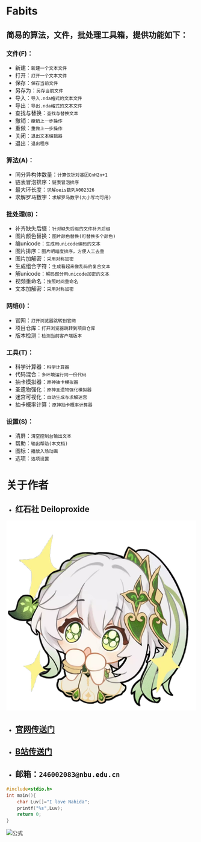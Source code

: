 # Fabits
## 简易的算法，文件，批处理工具箱，提供功能如下：

### 文件(F)：
- 新建：`新建一个文本文件`
- 打开：`打开一个文本文件`
- 保存：`保存当前文件`
- 另存为：`另存当前文件`
- 导入：`导入.nda格式的文本文件`
- 导出：`导出.nda格式的文本文件`
- 查找与替换：`查找与替换文本`
- 撤销：`撤销上一步操作`
- 重做：`重做上一步操作`
- 关闭：`退出文本编辑器`
- 退出：`退出程序`

### 算法(A)：
- 同分异构体数量：`计算仅针对基团CnH2n+1`
- 链表冒泡排序：`链表冒泡排序`
- 最大环长度：`求解oeis数列A002326`
- 求解罗马数字：`求解罗马数字(大小写均可用)`

### 批处理(B)：
- 补齐缺失后缀：`针对缺失后缀的文件补齐后缀`
- 图片颜色替换：`图片颜色替换(可替换多个颜色)`
- 编unicode：`生成用unicode编码的文本`
- 图片排序：`图片明暗度排序，方便人工去重`
- 图片加解密：`采用对称加密`
- 生成组合字符：`生成看起来像乱码的复合文本`
- 解unicode：`解码部分用unicode加密的文本`
- 视频重命名：`按照时间重命名`
- 文本加解密：`采用对称加密`

### 网络(I)：
- 官网：`打开浏览器跳转到官网`
- 项目仓库：`打开浏览器跳转到项目仓库`
- 版本检测：`检测当前客户端版本`

### 工具(T)：
- 科学计算器：`科学计算器`
- 代码混合：`多环境运行同一份代码`
- 抽卡模拟器：`原神抽卡模拟器`
- 圣遗物强化：`原神圣遗物强化模拟器`
- 迷宫可视化：`自动生成与求解迷宫`
- 抽卡概率计算：`原神抽卡概率计算器`

### 设置(S)：
- 清屏：`清空控制台输出文本`
- 帮助：`输出帮助(本文档)`
- 图标：`播放入场动画`
- 选项：`选项设置`

# 关于作者
- ## 红石社 Deiloproxide
![图片](https://github.com/Deiloproxide/Fabits/blob/main/Na.png?raw=true)
- ## [官网传送门](https://nahida520.love)
- ## [B站传送门](https://space.bilibili.com/500203556)
- ## 邮箱：`246002083@nbu.edu.cn`

```cpp
#include<stdio.h>
int main(){
    char Luv[]="I love Nahida";
    printf("%s",Luv);
    return 0;
}
```

![公式](https://latex.codecogs.com/svg.latex?\int&space;Nahida=N\frac{a^{2}}{2}hi+C)